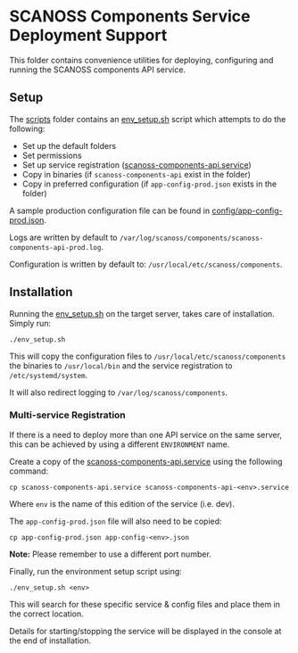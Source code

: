 # SCANOSS Components Service Deployment Support
This folder contains convenience utilities for deploying, configuring and running the SCANOSS components API service.

## Setup
The [scripts](.) folder contains an [env_setup.sh](env-setup.sh) script which attempts to do the following:
* Set up the default folders
* Set permissions
* Set up service registration ([scanoss-components-api.service](scanoss-components-api.service))
* Copy in binaries (if `scanoss-components-api` exist in the folder)
* Copy in preferred configuration (if `app-config-prod.json` exists in the folder)

A sample production configuration file can be found in [config/app-config-prod.json](../config/app-config-prod.json).

Logs are written by default to `/var/log/scanoss/components/scanoss-components-api-prod.log`.

Configuration is written by default to: `/usr/local/etc/scanoss/components`.

## Installation
Running the [env_setup.sh](env-setup.sh) on the target server, takes care of installation. Simply run:
```shell
./env_setup.sh
```

This will copy the configuration files to `/usr/local/etc/scanoss/components` the binaries to `/usr/local/bin` and the service registration to `/etc/systemd/system`. 

It will also redirect logging to `/var/log/scanoss/components`.

### Multi-service Registration
If there is a need to deploy more than one API service on the same server, this can be achieved by using a different `ENVIRONMENT` name.

Create a copy of the [scanoss-components-api.service](scanoss-components-api.service) using the following command:
```shell
cp scanoss-components-api.service scanoss-components-api-<env>.service
```

Where `env` is the name of this edition of the service (i.e. dev).

The `app-config-prod.json` file will also need to be copied:
```shell
cp app-config-prod.json app-config-<env>.json
```
**Note:** Please remember to use a different port number.

Finally, run the environment setup script using:
```shell
./env_setup.sh <env>
```

This will search for these specific service & config files and place them in the correct location.

Details for starting/stopping the service will be displayed in the console at the end of installation.